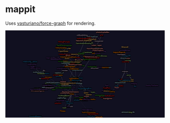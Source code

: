 # mappit

Uses [vasturiano/force-graph](https://github.com/vasturiano/force-graph) for rendering.

![screenshot](screenshot.jpg)
